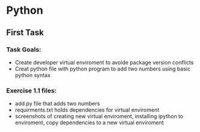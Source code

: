 # Python
## First Task
### Task Goals:
  - Create developer virtual enviroment to avoide package version conflicts
  - Creat python file with python program to add two numbers using basic python syntax
### Exercise 1.1 files:
  - add.py file that adds two numbers
  - requirments.txt holds dependencies for virtual enviroment
  - screenshots of creating new virtual enviroment, installing ipython to enviroment, copy dependencies to a new virtual enviroment
